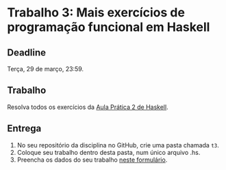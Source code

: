 # Trabalho 3: Mais exercícios de programação funcional em Haskell

## Deadline

Terça, 29 de março, 23:59.

## Trabalho

Resolva todos os exercícios da [Aula Prática 2 de Haskell](../../praticas/haskell2).

## Entrega

 1. No seu repositório da disciplina no GitHub, crie uma pasta chamada `t3`.
 2. Coloque seu trabalho dentro desta pasta, num único arquivo .hs.
 3. Preencha os dados do seu trabalho [neste formulário](https://docs.google.com/forms/d/1DsRz-RBcHW-1FfFHSGZ9Ac2clkcuT0_Ips99rriXFkE/viewform?fbzx=1355909539722969958).
  
